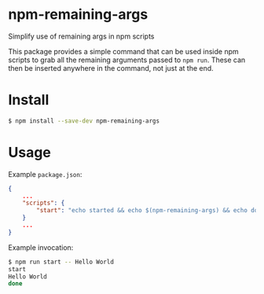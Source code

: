 # npm-remaining-args
Simplify use of remaining args in npm scripts

This package provides a simple command that can be used inside npm scripts to grab all the remaining arguments passed to `npm run`. These can then be inserted anywhere in the command, not just at the end.

# Install

```bash
$ npm install --save-dev npm-remaining-args
```

# Usage

Example `package.json`:

```json
{
    ...
    "scripts": {
        "start": "echo started && echo $(npm-remaining-args) && echo done && npm-no-args"
    }
    ...
}
```

Example invocation:

```bash
$ npm run start -- Hello World
start
Hello World
done
```
